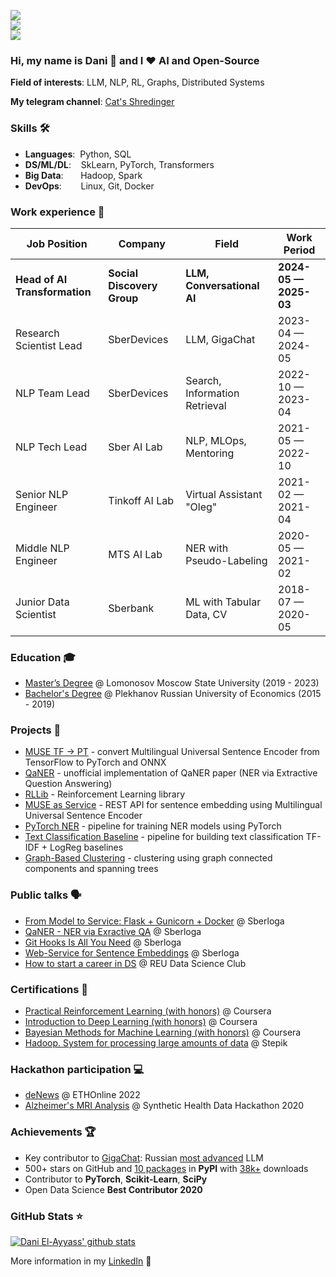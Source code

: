 ![](https://komarev.com/ghpvc/?username=dayyass&color=36b812)<br>
![](https://img.shields.io/github/followers/dayyass?style=social)<br>
![](https://img.shields.io/github/stars/dayyass?style=social)<br>

### Hi, my name is Dani 👋 and I ❤️ AI and Open-Source

**Field of interests**: LLM, NLP, RL, Graphs, Distributed Systems

**My telegram channel**: [Cat's Shredinger](https://t.me/cats_shredinger)

<!-- **Curriculum Vitae**: [cv.pdf](https://github.com/dayyass/dayyass/blob/main/cv.pdf) -->

### Skills 🛠️
- **Languages**:&nbsp;                         Python, SQL
- **DS/ML/DL**:  &nbsp;&nbsp;                  SkLearn, PyTorch, Transformers
- **Big Data**: &nbsp;&nbsp;&nbsp;&nbsp;&nbsp; Hadoop, Spark
- **DevOps**:    &nbsp;&nbsp;&nbsp;&nbsp;      Linux, Git, Docker

### Work experience 👔
| Job Position                  | Company                    | Field                         | Work Period           |
| ----------------------------- | -------------------------- | ----------------------------- | --------------------- |
| **Head of AI Transformation** | **Social Discovery Group** | **LLM, Conversational AI**    | **2024-05 — 2025-03** |
| Research Scientist Lead       | SberDevices                | LLM, GigaChat                 | 2023-04 — 2024-05     |
| NLP Team Lead                 | SberDevices                | Search, Information Retrieval | 2022-10 — 2023-04     |
| NLP Tech Lead                 | Sber AI Lab                | NLP, MLOps, Mentoring         | 2021-05 — 2022-10     |
| Senior NLP Engineer           | Tinkoff AI Lab             | Virtual Assistant "Oleg"      | 2021-02 — 2021-04     |
| Middle NLP Engineer           | MTS AI Lab                 | NER with Pseudo-Labeling      | 2020-05 — 2021-02     |
| Junior Data Scientist         | Sberbank                   | ML with Tabular Data, CV      | 2018-07 — 2020-05     |

### Education 🎓
- [Master’s Degree](https://github.com/dayyass/prior-knowledge-layer-for-sequence-tagging) @ Lomonosov Moscow State University (2019 - 2023)
- [Bachelor's Degree](https://github.com/dayyass/bachelor-diploma) @ Plekhanov Russian University of Economics (2015 - 2019)

### Projects 🐾
- [MUSE TF -> PT](https://github.com/dayyass/muse_tf2pt) - convert Multilingual Universal Sentence Encoder from TensorFlow to PyTorch and ONNX
- [QaNER](https://github.com/dayyass/QaNER) - unofficial implementation of QaNER paper (NER via Extractive Question Answering)
- [RLLib](https://github.com/dayyass/rllib) - Reinforcement Learning library
- [MUSE as Service](https://github.com/dayyass/muse-as-service) - REST API for sentence embedding using Multilingual Universal Sentence Encoder
- [PyTorch NER](https://github.com/dayyass/pytorch-ner) - pipeline for training NER models using PyTorch
- [Text Classification Baseline](https://github.com/dayyass/text-classification-baseline) - pipeline for building text classification TF-IDF + LogReg baselines
- [Graph-Based Clustering](https://github.com/dayyass/graph-based-clustering) - clustering using graph connected components and spanning trees

### Public talks 🗣
- [From Model to Service: Flask + Gunicorn + Docker](https://youtu.be/onPlqEO0lN0) @ Sberloga
- [QaNER - NER via Exractive QA](https://youtu.be/JRec8FpjhpM) @ Sberloga
- [Git Hooks Is All You Need](https://youtu.be/92OMAtdVIAs) @ Sberloga
- [Web-Service for Sentence Embeddings](https://youtu.be/ZayiaA84oXg) @ Sberloga
- [How to start a career in DS](https://youtu.be/_YrX25CpJWs) @ REU Data Science Club

### Certifications 📜
- [Practical Reinforcement Learning (with honors)](https://www.coursera.org/account/accomplishments/certificate/AUVVSHZFH7XZ) @ Coursera
- [Introduction to Deep Learning (with honors)](https://www.coursera.org/account/accomplishments/certificate/D4VMH74AJHHK) @ Coursera
- [Bayesian Methods for Machine Learning (with honors)](https://www.coursera.org/account/accomplishments/certificate/5R62SGB3G6GF) @ Coursera
- [Hadoop. System for processing large amounts of data](https://stepik.org/cert/166893) @ Stepik

<!--- ### Conference participation 📈
- IX International Scientific and Practical [Conference](https://it-mm.rea.ru/eng) named after A.I. Kitov "Information Technologies and Mathematical Methods in Economics and Management"
- Deep and Machine Learning methods for document clustering and classification [tutorial](https://indico-hlit.jinr.ru/event/146/overview) in frames of The XXIII International Scientific [Conference](https://indico.jinr.ru/event/756) of Young Scientists and Specialists (AYSS-2019)  -->

### Hackathon participation 💻
- [deNews](https://ethglobal.com/showcase/denews-djqvk) @ ETHOnline 2022
- [Alzheimer's MRI Analysis](https://github.com/dayyass/synthetic_health_data_hackathon_2020) @ Synthetic Health Data Hackathon 2020

### Achievements 🏆
- Key contributor to [GigaChat](https://habr.com/ru/companies/sberbank/articles/730108/): Russian [most advanced](https://habr.com/ru/companies/sberdevices/articles/790470/) LLM
- 500+ stars on GitHub and [10 packages](https://pypi.org/user/dayyass/) in **PyPI** with [38k+](https://pepy.tech) downloads
- Contributor to **PyTorch**, **Scikit-Learn**, **SciPy**
- Open Data Science **Best Contributor 2020**

### GitHub Stats ⭐
[![Dani El-Ayyass' github stats](https://github-readme-stats.vercel.app/api?username=dayyass&show_icons=true)](https://github.com/anuraghazra/github-readme-stats)

More information in my [LinkedIn](https://www.linkedin.com/in/dayyass/) 🚀
